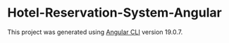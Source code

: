 
# Hotel-Reservation-System-Angular

This project was generated using [Angular CLI](https://github.com/angular/angular-cli) version 19.0.7.

 

 
